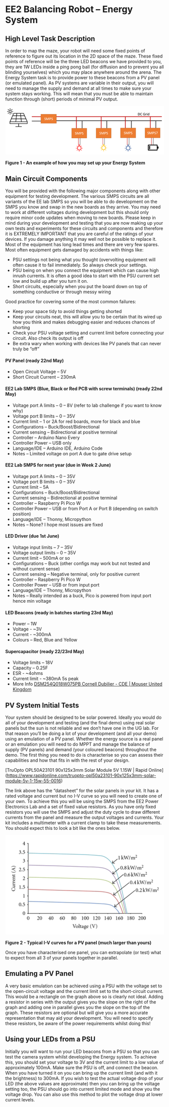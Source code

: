 # EE2 Balancing Robot – Energy System

## High Level Task Description
In order to map the maze, your robot will need some fixed points of reference to figure out its location in the 2D space of the maze. These fixed points of reference will be the three LED beacons we have provided to you, they are 1W LEDs inside a ping pong ball (for diffusion and to prevent you all blinding yourselves) which you may place anywhere around the arena.
The Energy System task is to provide power to these beacons from a PV panel (or emulated panel). As PV systems are variable in their output, you will need to manage the supply and demand at all times to make sure your system stays working. This will mean that you must be able to maintain function through (short) periods of minimal PV output.

![My Image](figure_1.png)

__Figure 1 - An example of how you may set up your Energy System__

## Main Circuit Components
You will be provided with the following major components along with other equipment for testing development. The various SMPS circuits are all variants of the EE lab SMPS so you will be able to do development on the SMPS you know and swap in the new boards as they arrive. You may need to work at different voltages during development but this should only require minor code updates when moving to new boards.
Please keep in mind during your development and testing that you are now making up your own tests and experiments for these circuits and components and therefore it is EXTREMELY IMPORTANT that you are careful of the ratings of your devices. If you damage anything it may well not be possible to replace it. Most of the equipment has long lead times and there are very few spares.
Most often equipment gets damaged by accidents with things like:

- PSU settings not being what you thought (overvolting equipment will often cause it to fail immediately. So always check your settings.
- PSU being on when you connect the equipment which can cause high inrush currents. It is often a good idea to start with the PSU current set low and build up after you turn it on.
- Short circuits, especially when you put the board down on top of something conductive or through messy wiring

Good practice for covering some of the most common failures:

- Keep your space tidy to avoid things getting shorted
- Keep your circuits neat, this will allow you to be certain that its wired up how you think and makes debugging easier and reduces chances of shorting
- Check your PSU voltage setting and current limit before connecting your circuit. Also check its output is off
- Be extra wary when working with devices like PV panels that can never truly be “off”

#### PV Panel (ready 22nd May)
- Open Circuit Voltage – 5V
- Short Circuit Current – 230mA
#### EE2 Lab SMPS (Blue, Black or Red PCB with screw terminals) (ready 22nd May)
- Voltage port A limits – 0 – 8V (refer to lab challenge if you want to know why)
- Voltage port B limits – 0 – 35V
- Current limit – 1 or 2A for red boards, more for black and blue
- Configurations – Buck/Boost/Bidirectional
- Current sensing – Bidirectional at positive terminal
- Controller – Arduino Nano Every
- Controller Power – USB only
- Language/IDE – Arduino IDE, Arduino Code
- Notes – Limited voltage on port A due to gate drive setup
#### EE2 Lab SMPS for next year (due in Week 2 June)
- Voltage port A limits – 0 – 35V
- Voltage port B limits – 0 – 35V
- Current limit – 5A
- Configurations – Buck/Boost/Bidirectional
- Current sensing – Bidirectional at positive terminal
- Controller – Raspberry Pi Pico W
- Controller Power – USB or from Port A or Port B (depending on switch position)
- Language/IDE – Thonny, Micropython
- Notes – None? I hope most issues are fixed
#### LED Driver (due 1st June)
- Voltage input limits – 7 – 35V
- Voltage output limits – 0 – 35V
- Current limit – 500mA or so
- Configurations – Buck (other configs may work but not tested and without current sense)
- Current sensing – Negative terminal, only for positive current
-	Controller – Raspberry Pi Pico W
-	Controller Power – USB or from input port
-	Language/IDE – Thonny, Micropython
-	Notes – Really intended as a buck, Pico is powered from input port hence min voltage
#### LED Beacons (ready in batches starting 23rd May)
-	Power – 1W
-	Voltage - ~3V
-	Current - ~300mA
-	Colours – Red, Blue and Yellow
#### Supercapacitor (ready 22/23rd May)
-	Voltage limits – 18V
-	Capacity – 0.25F
-	ESR - ~4ohms
-	Current limit - ~380mA 5s peak
-	More Info [DSM254Q018W075PB Cornell Dubilier - CDE | Mouser United Kingdom]()

## PV System Initial Tests
Your system should be designed to be solar powered. Ideally you would do all of your development and testing (and the final demo) using real solar panels but the sun is not reliable and we don’t have one in the UG lab. For that reason you’ll be doing a lot of your development (and all your demo) using an emulation of a PV panel.
Whether the energy source is a real panel or an emulation you will need to do MPPT and manage the balance of supply (PV panels) and demand (your coloured beacons) throughout the demo.
The first thing you need to do is characterise so you can assess their capabilities and how that fits in with the rest of your design.

[TruOpto OPL50A23101 90x125x3mm Solar Module 5V 1.15W | Rapid Online] (https://www.rapidonline.com/truopto-opl50a23101-90x125x3mm-solar-module-5v-1-15w-55-0016)

The link above has the “datasheet” for the solar panels in your kit. It has a rated voltage and current but no I-V curve so you will need to create one of your own. To achieve this you will be using the SMPS from the EE2 Power Electronics Lab and a set of fixed value resistors. As you have only fixed resistors you will use the SMPS and adjust the duty cycle to draw different currents from the panel and measure the output voltages and currents. Your kit includes a multimeter with a current clamp to take these measurements. You should expect this to look a bit like the ones below.

![My Image](figure2.png)

__Figure 2 - Typical I-V curves for a PV panel  (much larger than yours)__

Once you have characterised one panel, you can extrapolate (or test) what to expect from all 3 of your panels together in parallel. 

## Emulating a PV Panel
A very basic emulation can be achieved using a PSU with the voltage set to the open-circuit voltage and the current limit set to the short-circuit current. This would be a rectangle on the graph above so is clearly not ideal. Adding a resistor in series with the output gives you the slope on the right of the graph and adding one in parallel gives you the slope on the top of the graph. These resistors are optional but will give you a more accurate representation that may aid your development. You will need to specify these resistors, be aware of the power requirements whilst doing this!
## Using your LEDs from a PSU
Initially you will want to run your LED beacons from a PSU so that you can test the camera system whilst developing the Energy system. To achieve this, you should set your voltage to 3V and the current limit to a low value of approximately 100mA. Make sure the PSU is off, and connect the beacon. When you have turned it on you can bring up the current limit (and with it the brightness) to 300mA. If you wish to test the actual voltage drop of your LED (the above values are approximate) then you can bring up the voltage setting too, the PSU should go into current limited mode and show you the voltage drop. You can also use this method to plot the voltage drop at lower current levels.
